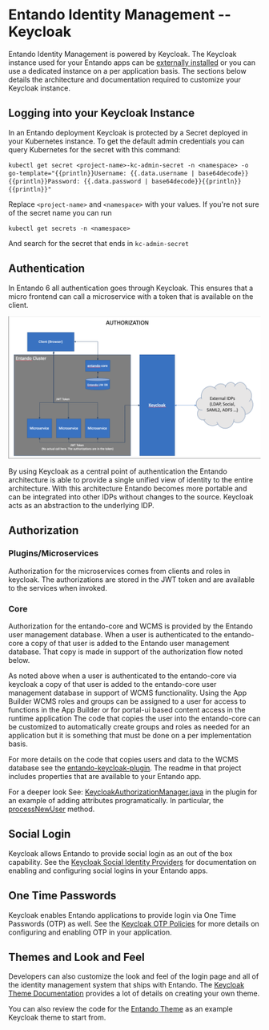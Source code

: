 # Entando Identity Management -- Keycloak

Entando Identity Management is powered by Keycloak. The Keycloak instance used for your Entando apps
can be [externally installed](../../tutorials/devops/external-keycloak) or you can use a dedicated instance on a per application basis. The sections below details the architecture and documentation required to customize your Keycloak instance.

## Logging into your Keycloak Instance

In an Entando deployment Keycloak is protected by a Secret deployed in your Kubernetes instance. To get the default admin credentials you can query Kubernetes for the secret with this command:

```
kubectl get secret <project-name>-kc-admin-secret -n <namespace> -o go-template="{{println}}Username: {{.data.username | base64decode}}{{println}}Password: {{.data.password | base64decode}}{{println}}{{println}}"
```

Replace `<project-name>` and `<namespace>` with your values. If you're not sure of the secret name you can run
```
kubectl get secrets -n <namespace>
```
And search for the secret that ends in `kc-admin-secret`

## Authentication
In Entando 6 all authentication goes through Keycloak. This ensures that a micro frontend can call a microservice with a token that is available on the client.

![Init Containers Screenshot](./keycloak-arch-high-level.png)

By using Keycloak as a central point of authentication the Entando architecture is able to provide a single unified view of identity to the entire architecture. With this architecture Entando becomes more portable and can be integrated into other IDPs without changes to the source. Keycloak acts as an  abstraction to the underlying IDP.

## Authorization

### Plugins/Microservices
Authorization for the microservices comes from clients and roles in keycloak. The authorizations are stored in the JWT token and are available to the services when invoked.

### Core
Authorization for the entando-core and WCMS is provided by the Entando user management database. When a user is authenticated to the entando-core  a copy of that user is added to the Entando user management database.  That copy is made in support of the authorization flow noted below.

As noted above when a user is authenticated to the entando-core via keycloak a copy of that user is added to the entando-core user management database in support of WCMS functionality.  Using the App Builder WCMS roles and groups can be assigned to a user for access to functions in the App Builder or for portal-ui based content access in the runtime application The code that copies the user into the entando-core can be customized to automatically create groups and roles as needed for an application but it is something that must be done on a per implementation basis.

For more details on the code that copies users and data to the WCMS database see the [entando-keycloak-plugin](https://github.com/entando/entando-keycloak-plugin). The readme in that project includes properties that are available to your Entando app.

For a deeper look See: [KeycloakAuthorizationManager.java](https://github.com/entando/entando-keycloak-plugin/blob/master/src/main/java/org/entando/entando/keycloak/services/KeycloakAuthorizationManager.java) in the plugin for an example of adding attributes programatically. In particular, the [processNewUser](https://github.com/entando/entando-keycloak-plugin/blob/master/src/main/java/org/entando/entando/keycloak/services/KeycloakAuthorizationManager.java#L43) method.

## Social Login

Keycloak allows Entando to provide social login as an out of the box capability. See the [Keycloak Social Identity Providers](https://www.keycloak.org/docs/11.0/server_admin/#social-identity-providers) for documentation on enabling and configuring social logins in your Entando apps.

## One Time Passwords

Keycloak enables Entando applications to provide login via One Time Passwords (OTP) as well. See the [Keycloak OTP Policies](https://www.keycloak.org/docs/11.0/server_admin/#otp-policies) for more details on configuring and enabling OTP in your application.

## Themes and Look and Feel

Developers can also customize the look and feel of the login page and all of the identity management system that ships with Entando. The [Keycloak Theme Documentation](https://www.keycloak.org/docs/11.0/server_admin/#_themes) provides a lot of details on creating your own theme.

You can also review the code for the [Entando Theme](https://github.com/entando/entando-keycloak/tree/master/themes/entando) as an example Keycloak theme to start from.
